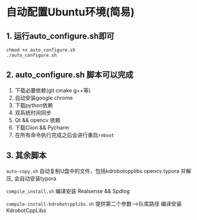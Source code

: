 # 自动配置Ubuntu环境(简易)

## 1. 运行auto_configure.sh即可

```shell
chmod +x auto_configure.sh
./auto_configure.sh
```

## 2. auto_configure.sh 脚本可以完成

1. 下载必要依赖(git cmake g++等)
2. 自动安装google chrome
3. 下载python依赖
4. 双系统时间同步
5. Qt && opencv 依赖
6. 下载Clion && Pycharm
7. 在所有命令执行完成之后会进行重启`reboot`

## 3. 其余脚本

`auto-copy.sh` 自动复制U盘中的文件，包括kdrobotcpplibs opencv typora 并解压, 会自动安装typora

`compile_install.sh` 编译安装 Realsense && Spdlog

`compile-install-kdrobotcpplibs.sh` 提供第二个参数-->队库路径 编译安装 KdrobotCppLibs
